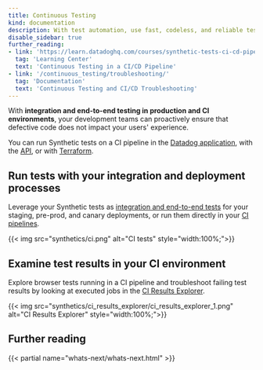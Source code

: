 ```yaml
---
title: Continuous Testing
kind: documentation
description: With test automation, use fast, codeless, and reliable testing in your CI/CD pipelines to ship features with confidence.
disable_sidebar: true
further_reading:
- link: 'https://learn.datadoghq.com/courses/synthetic-tests-ci-cd-pipeline'
  tag: 'Learning Center'
  text: 'Continuous Testing in a CI/CD Pipeline'
- link: '/continuous_testing/troubleshooting/'
  tag: 'Documentation'
  text: 'Continuous Testing and CI/CD Troubleshooting'
---
```


With **integration and end-to-end testing in production and CI environments**, your development teams can proactively ensure that defective code does not impact your users' experience. 

You can run Synthetic tests on a CI pipeline in the [Datadog application][1], with the [API][2], or with [Terraform][2].

## Run tests with your integration and deployment processes

Leverage your Synthetic tests as [integration and end-to-end tests][3] for your staging, pre-prod, and canary deployments, or run them directly in your [CI pipelines][3].

{{< img src="synthetics/ci.png" alt="CI tests" style="width:100%;">}}

## Examine test results in your CI environment

Explore browser tests running in a CI pipeline and troubleshoot failing test results by looking at executed jobs in the [CI Results Explorer][4].

{{< img src="synthetics/ci_results_explorer/ci_results_explorer_1.png" alt="CI Results Explorer" style="width:100%;">}}

## Further reading

{{< partial name="whats-next/whats-next.html" >}}

[1]: https://app.datadoghq.com/synthetics/explorer/ci
[2]: /api/latest/synthetics/#trigger-tests-from-cicd-pipelines
[3]: /continuous_testing/cicd_integrations
[4]: /continuous_testing/explorer
